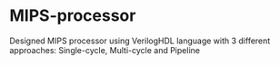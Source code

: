 # MIPS-processor
Designed MIPS processor using VerilogHDL language with 3 different approaches: Single-cycle, Multi-cycle and Pipeline
